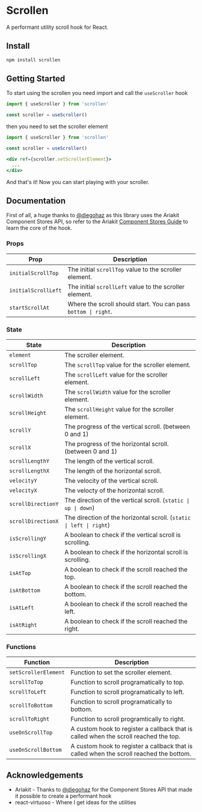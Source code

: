 # Scrollen

A performant utility scroll hook for React.

## Install

```sh
npm install scrollen
```

## Getting Started

To start using the scrollen you need import and call the `useScroller` hook

```js
import { useScroller } from 'scrollen'

const scroller = useScroller()
```

then you need to set the scroller element

```jsx
import { useScroller } from 'scrollen'

const scroller = useScroller()

<div ref={scroller.setScrollerElement}>
  ...
</div>
```

And that's it! Now you can start playing with your scroller.

## Documentation

First of all, a huge thanks to [@diegohaz](https://twitter.com/diegohaz) as this library uses the
Ariakit Component Stores API, so refer to the Ariakit [Component Stores Guide](https://ariakit.org/guide/component-stores) to learn the core
of the hook.

### Props

| Prop                | Description                                                    |
| ------------------- | -------------------------------------------------------------- |
| `initialScrollTop`  | The initial `scrollTop` value to the scroller element.         |
| `initialScrollLeft` | The initial `scrollLeft` value to the scroller element.        |
| `startScrollAt`     | Where the scroll should start. You can pass `bottom \| right`. |

### State

| State              | Description                                                         |
| ------------------ | ------------------------------------------------------------------- |
| `element`          | The scroller element.                                               |
| `scrollTop`        | The `scrollTop` value for the scroller element.                     |
| `scrollLeft`       | The `scrollLeft` value for the scroller element.                    |
| `scrollWidth`      | The `scrollWidth` value for the scroller element.                   |
| `scrollHeight`     | The `scrollHeight` value for the scroller element.                  |
| `scrollY`          | The progress of the vertical scroll. (between 0 and 1)              |
| `scrollX`          | The progress of the horizontal scroll. (between 0 and 1)            |
| `scrollLengthY`    | The length of the vertical scroll.                                  |
| `scrollLengthX`    | The length of the horizontal scroll.                                |
| `velocityY`        | The velocity of the vertical scroll.                                |
| `velocityX`        | The velocty of the horizontal scroll.                               |
| `scrollDirectionY` | The direction of the vertical scroll. (`static \| up \| down`)      |
| `scrollDirectionX` | The direction of the horizontal scroll. (`static \| left \| right`) |
| `isScrollingY`     | A boolean to check if the vertical scroll is scrolling.             |
| `isScrollingX`     | A boolean to check if the horizontal scroll is scrolling.           |
| `isAtTop`          | A boolean to check if the scroll reached the top.                   |
| `isAtBottom`       | A boolean to check if the scroll reached the bottom.                |
| `isAtLeft`         | A boolean to check if the scroll reached the left.                  |
| `isAtRight`        | A boolean to check if the scroll reached the right.                 |

### Functions

| Function             | Description                                                                             |
| -------------------- | --------------------------------------------------------------------------------------- |
| `setScrollerElement` | Function to set the scroller element.                                                   |
| `scrollToTop`        | Function to scroll programatically to top.                                              |
| `scrollToLeft`       | Function to scroll programatically to left.                                             |
| `scrollToBottom`     | Function to scroll programatically to bottom.                                           |
| `scrollToRight`      | Function to scroll programtically to right.                                             |
| `useOnScrollTop`     | A custom hook to register a callback that is called when the scroll reached the top.    |
| `useOnScrollBottom`  | A custom hook to register a callback that is called when the scroll reached the bottom. |

## Acknowledgements

- Ariakit - Thanks to [@diegohaz](https://twitter.com/diegohaz) for the Component Stores API that
  made it possible to create a performant hook
- react-virtuoso - Where I get ideas for the utilities
